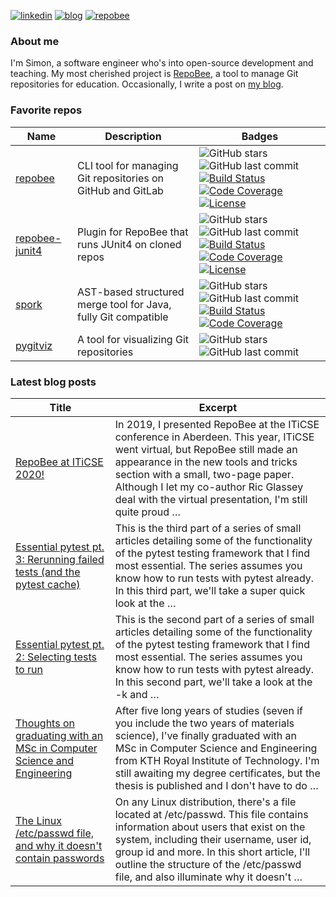 
[![linkedin](https://img.shields.io/badge/-linkedin-blue?style=for-the-badge)](https://www.linkedin.com/in/simon-lars%C3%A9n-b665b3102/)
[![blog](https://img.shields.io/badge/-blog-lightgrey?style=for-the-badge)](https://slar.se)
[![repobee](https://img.shields.io/badge/-repobee-blue?style=for-the-badge)](https://repobee.org)

### About me
I'm Simon, a software engineer who's into open-source development and teaching.
My most cherished project is [RepoBee](https://repobee.org), a tool to manage
Git repositories for education. Occasionally, I write a post on [my
blog](https://slar.se).

### Favorite repos
| Name                                                        | Description                                                    | Badges                                                                                                                                                                                                                                                                                                                                                                                                                                                                                                       |
|-------------------------------------------------------------|----------------------------------------------------------------|--------------------------------------------------------------------------------------------------------------------------------------------------------------------------------------------------------------------------------------------------------------------------------------------------------------------------------------------------------------------------------------------------------------------------------------------------------------------------------------------------------------|
| [repobee](https://github.com/repobee/repobee)               | CLI tool for managing Git repositories on GitHub and GitLab    | ![GitHub stars](https://img.shields.io/badge/%E2%AD%90-18-blue) ![GitHub last commit](https://img.shields.io/github/last-commit/repobee/repobee) [![Build Status](https://travis-ci.com/repobee/repobee.svg)](https://travis-ci.com/repobee/repobee) [![Code Coverage](https://codecov.io/gh/repobee/repobee/branch/master/graph/badge.svg)](https://codecov.io/gh/repobee/repobee) [![License](https://img.shields.io/badge/license-MIT-blue.svg)](LICENSE)                                                 |
| [repobee-junit4](https://github.com/repobee/repobee-junit4) | Plugin for RepoBee that runs JUnit4 on cloned repos            | ![GitHub stars](https://img.shields.io/badge/%E2%AD%90-8-blue) ![GitHub last commit](https://img.shields.io/github/last-commit/repobee/repobee-junit4) [![Build Status](https://travis-ci.com/repobee/repobee-junit4.svg?branch=master)](https://travis-ci.com/repobee/repobee-junit4) [![Code Coverage](https://codecov.io/gh/repobee/repobee-junit4/branch/master/graph/badge.svg)](https://codecov.io/gh/repobee/repobee-junit4) [![License](https://img.shields.io/badge/license-MIT-blue.svg)](LICENSE) |
| [spork](https://github.com/KTH/spork)                       | AST-based structured merge tool for Java, fully Git compatible | ![GitHub stars](https://img.shields.io/badge/%E2%AD%90-4-blue) ![GitHub last commit](https://img.shields.io/github/last-commit/KTH/spork) [![Build Status](https://travis-ci.com/KTH/spork.svg?branch=master)](https://travis-ci.com/KTH/spork) [![Code Coverage](https://codecov.io/gh/KTH/spork/branch/master/graph/badge.svg)](https://codecov.io/gh/KTH/spork)                                                                                                                                           |
| [pygitviz](https://github.com/slarse/pygitviz)              | A tool for visualizing Git repositories                        | ![GitHub stars](https://img.shields.io/badge/%E2%AD%90-1-blue) ![GitHub last commit](https://img.shields.io/github/last-commit/slarse/pygitviz)                                                                                                                                                                                                                                                                                                                                                              |

### Latest blog posts
| Title                                                                                                                                                                 | Excerpt                                                                                                                                                                                                                                                                                                       |
|-----------------------------------------------------------------------------------------------------------------------------------------------------------------------|---------------------------------------------------------------------------------------------------------------------------------------------------------------------------------------------------------------------------------------------------------------------------------------------------------------|
| [RepoBee at ITiCSE 2020!](https://slar.se/repobee-at-iticse-2020.html)                                                                                                | In 2019, I presented RepoBee at the ITiCSE conference in Aberdeen. This year, ITiCSE went virtual, but RepoBee still made an appearance in the new tools and tricks section with a small, two-page paper. Although I let my co-author Ric Glassey deal with the virtual presentation, I'm still quite proud … |
| [Essential pytest pt. 3: Rerunning failed tests (and the pytest cache)](https://slar.se/essential-pytest-3.html)                                                      | This is the third part of a series of small articles detailing some of the functionality of the pytest testing framework that I find most essential. The series assumes you know how to run tests with pytest already. In this third part, we'll take a super quick look at the …                             |
| [Essential pytest pt. 2: Selecting tests to run](https://slar.se/essential-pytest-2.html)                                                                             | This is the second part of a series of small articles detailing some of the functionality of the pytest testing framework that I find most essential. The series assumes you know how to run tests with pytest already. In this second part, we'll take a look at the -k and …                                |
| [Thoughts on graduating with an MSc in Computer Science and Engineering](https://slar.se/thoughts-on-graduating-with-an-msc-in-computer-science-and-engineering.html) | After five long years of studies (seven if you include the two years of materials science), I've finally graduated with an MSc in Computer Science and Engineering from KTH Royal Institute of Technology. I'm still awaiting my degree certificates, but the thesis is published and I don't have to do …    |
| [The Linux /etc/passwd file, and why it doesn't contain passwords](https://slar.se/etc-passwd.html)                                                                   | On any Linux distribution, there's a file located at /etc/passwd. This file contains information about users that exist on the system, including their username, user id, group id and more. In this short article, I'll outline the structure of the /etc/passwd file, and also illuminate why it doesn't …  |